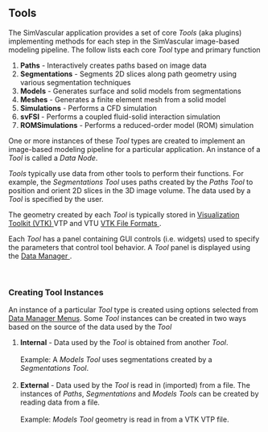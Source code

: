 <h2 id="intro_tools"> Tools </h2>

The SimVascular application provides a set of core <i>Tools</i> (aka plugins) implementing methods for each step in the 
SimVascular image-based modeling pipeline. The follow lists each core <i>Tool</i> type and primary function

<ol>
  <li> <b>Paths</b> - Interactively creates paths based on image data 
  <li> <b>Segmentations</b> - Segments 2D slices along path geometry using various segmentation techniques
  <li> <b>Models</b> - Generates surface and solid models from segmentations 
  <li> <b>Meshes</b> - Generates a finite element mesh from a solid model
  <li> <b>Simulations</b> - Performs a CFD simulation 
  <li> <b>svFSI</b> - Performs a coupled fluid-solid interaction simulation 
  <li> <b>ROMSimulations</b> - Performs a reduced-order model (ROM) simulation 
</ol> 

One or more instances of these <i>Tool</i> types are created to implement an image-based modeling pipeline for a particular
application. An instance of a <i>Tool</i> is called a <i>Data Node</i>.

<i>Tools</i> typically use data from other tools to perform their functions. For example, the <i>Segmentations Tool</i> uses 
paths created by the <i>Paths Tool</i> to position and orient 2D slices in the 3D image volume. The data used by a 
<i>Tool</i> is specified by the user.

The geometry created by each <i>Tool</i> is typically stored in <a href="https://vtk.org"> Visualization Toolkit (VTK) </a> 
VTP and VTU <a href="https://vtk.org/wp-content/uploads/2015/04/file-formats.pdf"> VTK File Formats </a>.

Each <i>Tool</i> has a panel containing GUI controls (i.e. widgets) used to specify the parameters that control tool behavior. 
A <i>Tool</i> panel is displayed using the <a href="#data_manager"> Data Manager </a>.

<br>
<h3 id="intro_tools_instances"> Creating Tool Instances</h3>
An instance of a particular <i>Tool</i> type is created using options selected from <a href="#data_manager_menus">Data Manager Menus</a>. 
Some <i>Tool</i> instances can be created in two ways based on the source of the data used by the <i>Tool</i> 

<ol>
  <li> <b>Internal</b> - Data used by the <i>Tool</i> is obtained from another <i>Tool</i>.<br><br> 
                         Example: A <i>Models Tool</i> uses segmentations created by a <i>Segmentations Tool</i>.  </li> <br>

  <li> <b>External</b> - Data used by the <i>Tool</i> is read in (imported) from a file.  The instances of <i>Paths</i>, 
                         <i>Segmentations</i> and <i>Models</i> <i>Tools</i> can be created by reading data from a file. <br><br>
                         Example: <i>Models Tool</i> geometry is read in from a VTK VTP file.</li> 

</ol>



